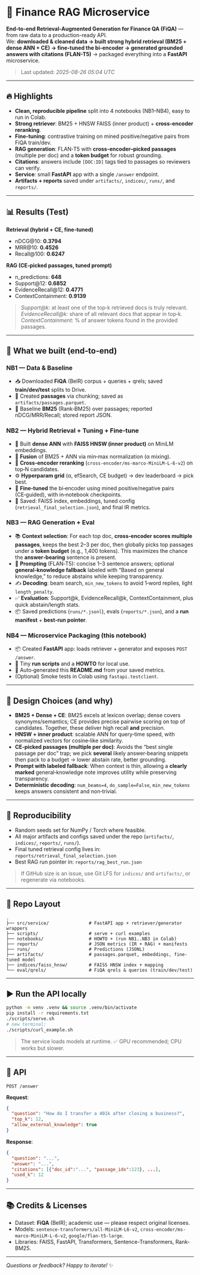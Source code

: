 # 🚀 Finance RAG Microservice

**End-to-end Retrieval-Augmented Generation for Finance QA (FiQA)** — from raw data to a production-ready API.  
We: **downloaded & cleaned data → built strong hybrid retrieval (BM25 + dense ANN + CE) → fine-tuned the bi-encoder → generated grounded answers with citations (FLAN-T5)** → packaged everything into a **FastAPI** microservice.

> Last updated: _2025-08-26 05:04 UTC_

---

## 🔥 Highlights

- **Clean, reproducible pipeline** split into 4 notebooks (NB1–NB4), easy to run in Colab.
- **Strong retriever**: BM25 + HNSW FAISS (inner product) + **cross-encoder reranking**.
- **Fine-tuning**: contrastive training on mined positive/negative pairs from FiQA train/dev.
- **RAG generation**: FLAN‑T5 with **cross-encoder–picked passages** (multiple per doc) and a **token budget** for robust grounding.
- **Citations**: answers include `[DOC:ID]` tags tied to passages so reviewers can verify.
- **Service**: small **FastAPI** app with a single `/answer` endpoint.
- **Artifacts + reports** saved under `artifacts/`, `indices/`, `runs/`, and `reports/`.

---

## 📊 Results (Test)

**Retrieval (hybrid + CE, fine‑tuned)**  
- nDCG@10: **0.3794**  
- MRR@10: **0.4526**  
- Recall@100: **0.6247**

**RAG (CE‑picked passages, tuned prompt)**  
- n_predictions: **648**  
- Support@12: **0.6852**  
- EvidenceRecall@12: **0.4771**  
- ContextContainment: **0.9139**

> _Support@k:_ at least one of the top‑k retrieved docs is truly relevant.  
> _EvidenceRecall@k:_ share of all relevant docs that appear in top‑k.  
> _ContextContainment:_ % of answer tokens found in the provided passages.

---

## 🧠 What we built (end‑to‑end)

### NB1 — Data & Baseline
- 📥 Downloaded **FiQA** (BeIR) corpus + queries + qrels; saved **train/dev/test** splits to Drive.
- 🧩 Created **passages** via chunking; saved as `artifacts/passages.parquet`.
- 🔎 Baseline **BM25** (Rank‑BM25) over passages; reported nDCG/MRR/Recall; stored report JSON.

### NB2 — Hybrid Retrieval + Tuning + Fine‑tune
- 🧮 Built **dense ANN** with **FAISS HNSW (inner product)** on MiniLM embeddings.
- 🔀 **Fusion** of BM25 + ANN via min‑max normalization (α mixing).
- 🤝 **Cross‑encoder reranking** (`cross-encoder/ms-marco-MiniLM-L-6-v2`) on top‑N candidates.
- ⚙️ **Hyperparam grid** (α, efSearch, CE budget) → dev leaderboard → pick best.
- 🎯 **Fine‑tuned** the bi‑encoder using mined positive/negative pairs (CE‑guided), with in‑notebook checkpoints.
- 🧾 Saved: FAISS index, embeddings, tuned config (`retrieval_final_selection.json`), and final IR metrics.

### NB3 — RAG Generation + Eval
- 📚 **Context selection**: For each top doc, **cross‑encoder scores multiple passages**, keeps the best 2–3 per doc, then globally picks top passages under a **token budget** (e.g., 1,400 tokens). This maximizes the chance the **answer‑bearing** sentence is present.
- 🧾 **Prompting** (FLAN‑T5): concise 1–3 sentence answers; optional **general‑knowledge fallback** labeled with “Based on general knowledge,” to reduce abstains while keeping transparency.
- ✍️ **Decoding**: beam search, `min_new_tokens` to avoid 1‑word replies, light `length_penalty`.
- ✅ **Evaluation**: Support@k, EvidenceRecall@k, ContextContainment, plus quick abstain/length stats.
- 📦 Saved predictions (`runs/*.jsonl`), evals (`reports/*.json`), and a **run manifest** + **best‑run pointer**.

### NB4 — Microservice Packaging (this notebook)
- 📦 Created **FastAPI** app: loads retriever + generator and exposes `POST /answer`.
- 🔧 Tiny **run scripts** and a **HOWTO** for local use.
- 📝 Auto‑generated this **README.md** from your saved metrics.
- (Optional) Smoke tests in Colab using `fastapi.testclient`.

---

## 🧩 Design Choices (and why)

- **BM25 + Dense + CE**: BM25 excels at lexicon overlap; dense covers synonyms/semantics; CE provides precise pairwise scoring on top of candidates. Together, these deliver high recall **and** precision.
- **HNSW + inner product**: scalable ANN for query‑time speed, with normalized vectors for cosine‑like similarity.
- **CE‑picked passages (multiple per doc)**: Avoids the “best single passage per doc” trap; we pick **several** likely answer‑bearing snippets then pack to a budget → lower abstain rate, better grounding.
- **Prompt with labeled fallback**: When context is thin, allowing a **clearly marked** general‑knowledge note improves utility while preserving transparency.
- **Deterministic decoding**: `num_beams=4`, `do_sample=False`, `min_new_tokens` keeps answers consistent and non‑trivial.

---

## 🧪 Reproducibility

- Random seeds set for NumPy / Torch where feasible.
- All major artifacts and configs saved under the repo (`artifacts/`, `indices/`, `reports/`, `runs/`).
- Final tuned retrieval config lives in: `reports/retrieval_final_selection.json`  
- Best RAG run pointer in: `reports/rag_best_run.json`

> If GitHub size is an issue, use Git LFS for `indices/` and `artifacts/`, or regenerate via notebooks.

---

## 📁 Repo Layout

```
.
├── src/service/               # FastAPI app + retriever/generator wrappers
├── scripts/                   # serve + curl examples
├── notebooks/                 # HOWTO + (run NB1..NB3 in Colab)
├── reports/                   # JSON metrics (IR + RAG) + manifests
├── runs/                      # Predictions (JSONL)
├── artifacts/                 # passages.parquet, embeddings, fine-tuned model
├── indices/faiss_hnsw/        # FAISS HNSW index + mapping
└── eval/qrels/                # FiQA qrels & queries (train/dev/test)
```

---

## ▶️ Run the API locally

```bash
python -m venv .venv && source .venv/bin/activate
pip install -r requirements.txt
./scripts/serve.sh
# new terminal:
./scripts/curl_example.sh
```

> The service loads models at runtime. ✅ GPU recommended; CPU works but slower.

---

## 🔗 API

`POST /answer`

**Request**:
```json
{
  "question": "How do I transfer a 401k after closing a business?",
  "top_k": 12,
  "allow_external_knowledge": true
}
```

**Response**:
```json
{
  "question": "...",
  "answer": "...",
  "citations": [{"doc_id":"...", "passage_idx":123}, ...],
  "used_k": 12
}
```

---

## 📚 Credits & Licenses

- Dataset: **FiQA** (BeIR); academic use — please respect original licenses.
- Models: `sentence-transformers/all-MiniLM-L6-v2`, `cross-encoder/ms-marco-MiniLM-L-6-v2`, `google/flan-t5-large`.
- Libraries: FAISS, FastAPI, Transformers, Sentence-Transformers, Rank-BM25.

---

_Questions or feedback? Happy to iterate!_ ✨
